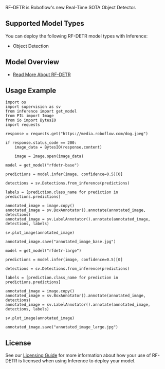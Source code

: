 RF-DETR is Roboflow's new Real-Time SOTA Object Detector.

## Supported Model Types

You can deploy the following RF-DETR model types with Inference:

- Object Detection

## Model Overview

- [Read More About RF-DETR](https://blog.roboflow.com/rf-detr/)

## Usage Example

```
import os
import supervision as sv
from inference import get_model
from PIL import Image
from io import BytesIO
import requests

response = requests.get("https://media.roboflow.com/dog.jpeg")

if response.status_code == 200:
    image_data = BytesIO(response.content)

    image = Image.open(image_data)

model = get_model("rfdetr-base")

predictions = model.infer(image, confidence=0.5)[0]

detections = sv.Detections.from_inference(predictions)

labels = [prediction.class_name for prediction in predictions.predictions]

annotated_image = image.copy()
annotated_image = sv.BoxAnnotator().annotate(annotated_image, detections)
annotated_image = sv.LabelAnnotator().annotate(annotated_image, detections, labels)

sv.plot_image(annotated_image)

annotated_image.save("annotated_image_base.jpg")

model = get_model("rfdetr-large")

predictions = model.infer(image, confidence=0.5)[0]

detections = sv.Detections.from_inference(predictions)

labels = [prediction.class_name for prediction in predictions.predictions]

annotated_image = image.copy()
annotated_image = sv.BoxAnnotator().annotate(annotated_image, detections)
annotated_image = sv.LabelAnnotator().annotate(annotated_image, detections, labels)

sv.plot_image(annotated_image)

annotated_image.save("annotated_image_large.jpg")
```

## License

See our [Licensing Guide](https://roboflow.com/licensing) for more information about how your use of RF-DETR is licensed when using Inference to deploy your model.